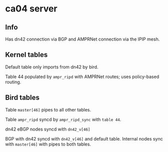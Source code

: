 # ca04 server

## Info
Has dn42 connection via BGP and AMPRNet connection via the IPIP mesh.

## Kernel tables
Default table only imports from dn42 by bird.

Table 44 populated by `ampr_ripd` with AMPRNet routes; uses policy-based routing.

## Bird tables
Table `master[46]` pipes to all other tables.

Table `ampr_ripd` syncd by `ampr_ripd_sync` with `table 44`.

dn42 eBGP nodes syncd with `dn42_v[46]`

BGP with dn42 syncd with `dn42_v[46]` and default table.
Internal nodes sync with `master[46]` with pipes to both tables.
